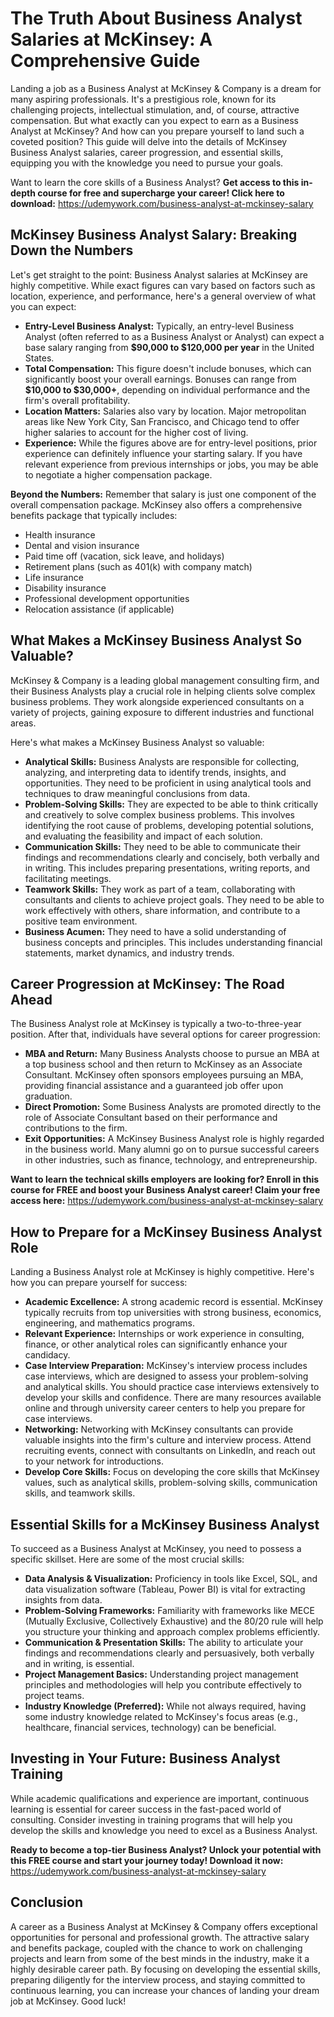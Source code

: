 # The Truth About Business Analyst Salaries at McKinsey: A Comprehensive Guide

Landing a job as a Business Analyst at McKinsey & Company is a dream for many aspiring professionals. It's a prestigious role, known for its challenging projects, intellectual stimulation, and, of course, attractive compensation. But what exactly can you expect to earn as a Business Analyst at McKinsey? And how can you prepare yourself to land such a coveted position? This guide will delve into the details of McKinsey Business Analyst salaries, career progression, and essential skills, equipping you with the knowledge you need to pursue your goals.

Want to learn the core skills of a Business Analyst? **Get access to this in-depth course for free and supercharge your career! Click here to download:** https://udemywork.com/business-analyst-at-mckinsey-salary

## McKinsey Business Analyst Salary: Breaking Down the Numbers

Let's get straight to the point: Business Analyst salaries at McKinsey are highly competitive. While exact figures can vary based on factors such as location, experience, and performance, here's a general overview of what you can expect:

*   **Entry-Level Business Analyst:** Typically, an entry-level Business Analyst (often referred to as a Business Analyst or Analyst) can expect a base salary ranging from **$90,000 to $120,000 per year** in the United States.
*   **Total Compensation:** This figure doesn't include bonuses, which can significantly boost your overall earnings. Bonuses can range from **$10,000 to $30,000+**, depending on individual performance and the firm's overall profitability.
*   **Location Matters:** Salaries also vary by location. Major metropolitan areas like New York City, San Francisco, and Chicago tend to offer higher salaries to account for the higher cost of living.
*   **Experience:** While the figures above are for entry-level positions, prior experience can definitely influence your starting salary. If you have relevant experience from previous internships or jobs, you may be able to negotiate a higher compensation package.

**Beyond the Numbers:** Remember that salary is just one component of the overall compensation package. McKinsey also offers a comprehensive benefits package that typically includes:

*   Health insurance
*   Dental and vision insurance
*   Paid time off (vacation, sick leave, and holidays)
*   Retirement plans (such as 401(k) with company match)
*   Life insurance
*   Disability insurance
*   Professional development opportunities
*   Relocation assistance (if applicable)

## What Makes a McKinsey Business Analyst So Valuable?

McKinsey & Company is a leading global management consulting firm, and their Business Analysts play a crucial role in helping clients solve complex business problems. They work alongside experienced consultants on a variety of projects, gaining exposure to different industries and functional areas.

Here's what makes a McKinsey Business Analyst so valuable:

*   **Analytical Skills:** Business Analysts are responsible for collecting, analyzing, and interpreting data to identify trends, insights, and opportunities. They need to be proficient in using analytical tools and techniques to draw meaningful conclusions from data.
*   **Problem-Solving Skills:** They are expected to be able to think critically and creatively to solve complex business problems. This involves identifying the root cause of problems, developing potential solutions, and evaluating the feasibility and impact of each solution.
*   **Communication Skills:** They need to be able to communicate their findings and recommendations clearly and concisely, both verbally and in writing. This includes preparing presentations, writing reports, and facilitating meetings.
*   **Teamwork Skills:** They work as part of a team, collaborating with consultants and clients to achieve project goals. They need to be able to work effectively with others, share information, and contribute to a positive team environment.
*   **Business Acumen:** They need to have a solid understanding of business concepts and principles. This includes understanding financial statements, market dynamics, and industry trends.

## Career Progression at McKinsey: The Road Ahead

The Business Analyst role at McKinsey is typically a two-to-three-year position. After that, individuals have several options for career progression:

*   **MBA and Return:** Many Business Analysts choose to pursue an MBA at a top business school and then return to McKinsey as an Associate Consultant. McKinsey often sponsors employees pursuing an MBA, providing financial assistance and a guaranteed job offer upon graduation.
*   **Direct Promotion:** Some Business Analysts are promoted directly to the role of Associate Consultant based on their performance and contributions to the firm.
*   **Exit Opportunities:** A McKinsey Business Analyst role is highly regarded in the business world. Many alumni go on to pursue successful careers in other industries, such as finance, technology, and entrepreneurship.

**Want to learn the technical skills employers are looking for? Enroll in this course for FREE and boost your Business Analyst career! Claim your free access here:** https://udemywork.com/business-analyst-at-mckinsey-salary

## How to Prepare for a McKinsey Business Analyst Role

Landing a Business Analyst role at McKinsey is highly competitive. Here's how you can prepare yourself for success:

*   **Academic Excellence:** A strong academic record is essential. McKinsey typically recruits from top universities with strong business, economics, engineering, and mathematics programs.
*   **Relevant Experience:** Internships or work experience in consulting, finance, or other analytical roles can significantly enhance your candidacy.
*   **Case Interview Preparation:** McKinsey's interview process includes case interviews, which are designed to assess your problem-solving and analytical skills. You should practice case interviews extensively to develop your skills and confidence. There are many resources available online and through university career centers to help you prepare for case interviews.
*   **Networking:** Networking with McKinsey consultants can provide valuable insights into the firm's culture and interview process. Attend recruiting events, connect with consultants on LinkedIn, and reach out to your network for introductions.
*   **Develop Core Skills:** Focus on developing the core skills that McKinsey values, such as analytical skills, problem-solving skills, communication skills, and teamwork skills.

## Essential Skills for a McKinsey Business Analyst

To succeed as a Business Analyst at McKinsey, you need to possess a specific skillset. Here are some of the most crucial skills:

*   **Data Analysis & Visualization:** Proficiency in tools like Excel, SQL, and data visualization software (Tableau, Power BI) is vital for extracting insights from data.
*   **Problem-Solving Frameworks:** Familiarity with frameworks like MECE (Mutually Exclusive, Collectively Exhaustive) and the 80/20 rule will help you structure your thinking and approach complex problems efficiently.
*   **Communication & Presentation Skills:** The ability to articulate your findings and recommendations clearly and persuasively, both verbally and in writing, is essential.
*   **Project Management Basics:** Understanding project management principles and methodologies will help you contribute effectively to project teams.
*   **Industry Knowledge (Preferred):** While not always required, having some industry knowledge related to McKinsey's focus areas (e.g., healthcare, financial services, technology) can be beneficial.

## Investing in Your Future: Business Analyst Training

While academic qualifications and experience are important, continuous learning is essential for career success in the fast-paced world of consulting. Consider investing in training programs that will help you develop the skills and knowledge you need to excel as a Business Analyst.

**Ready to become a top-tier Business Analyst? Unlock your potential with this FREE course and start your journey today! Download it now:** https://udemywork.com/business-analyst-at-mckinsey-salary

## Conclusion

A career as a Business Analyst at McKinsey & Company offers exceptional opportunities for personal and professional growth. The attractive salary and benefits package, coupled with the chance to work on challenging projects and learn from some of the best minds in the industry, make it a highly desirable career path. By focusing on developing the essential skills, preparing diligently for the interview process, and staying committed to continuous learning, you can increase your chances of landing your dream job at McKinsey. Good luck!
